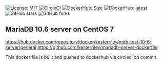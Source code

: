 [![License: MIT](https://img.shields.io/badge/License-MIT-yellow.svg)](https://opensource.org/licenses/MIT)
[![CircleCI](https://dl.circleci.com/status-badge/img/gh/kesterriley/mariadb-server-dockerfile/tree/master.svg?style=svg)](https://dl.circleci.com/status-badge/redirect/gh/kesterriley/mariadb-server-dockerfile/tree/master)
[![DockerHub: Size](https://img.shields.io/docker/image-size/kesterriley/mdb-test-10-6-server?sort=semver)](https://hub.docker.com/repository/docker/kesterriley/mdb-test-10-6-server/)
[![DockerHub: latest](https://img.shields.io/docker/v/kesterriley/mdb-test-10-6-server.svg?sort=semver)](https://hub.docker.com/repository/docker/kesterriley/mdb-test-10-6-server/)
![GitHub stars](https://img.shields.io/github/stars/kesterriley/mariadb-server-dockerfile?style=social)
![GitHub forks](https://img.shields.io/github/forks/kesterriley/mariadb-server-dockerfile?style=social)

## MariaDB 10.6 server on CentOS 7

https://hub.docker.com/repository/docker/kesterriley/mdb-test-10-6-server/general
https://github.com/kesterriley/mariadb-server-dockerfile

This docker file is built and pushed to dockerhub via circleci on commit.
